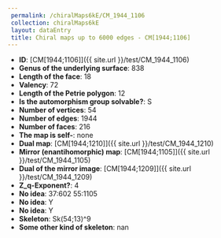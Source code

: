 ```yaml
--- 
 permalink: /chiralMaps6kE/CM_1944_1106 
 collection: chiralMaps6kE
 layout: dataEntry
 title: Chiral maps up to 6000 edges - CM[1944;1106]
---
```


- **ID**: [CM[1944;1106]]({{ site.url }}/test/CM_1944_1106)
- **Genus of the underlying surface**: 838
- **Length of the face**: 18
- **Valency**: 72
- **Length of the Petrie polygon**: 12
- **Is the automorphism group solvable?**: S
- **Number of vertices**: 54
- **Number of edges**: 1944
- **Number of faces**: 216
- **The map is self-**: none
- **Dual map**: [CM[1944;1210]]({{ site.url }}/test/CM_1944_1210)
- **Mirror (enantihomorphic) map**: [CM[1944;1105]]({{ site.url }}/test/CM_1944_1105)
- **Dual of the mirror image**: [CM[1944;1209]]({{ site.url }}/test/CM_1944_1209)
- **Z_q-Exponent?**: 4
- **No idea**:  37:602 55:1105
- **No idea**: Y
- **No idea**: Y
- **Skeleton**: Sk(54;13)^9
- **Some other kind of skeleton**: nan
